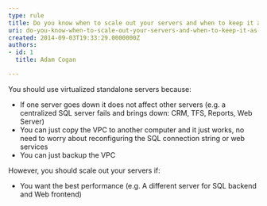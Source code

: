 ```yaml
---
type: rule
title: Do you know when to scale out your servers and when to keep it as a standalone server?
uri: do-you-know-when-to-scale-out-your-servers-and-when-to-keep-it-as-a-standalone-server
created: 2014-09-03T19:33:29.0000000Z
authors:
- id: 1
  title: Adam Cogan

---
```


You should use virtualized standalone servers because:

- If one server goes down it does not affect other servers (e.g. a centralized SQL server fails and brings down: CRM, TFS, Reports, Web Server)
- You can just copy the VPC to another computer and it just works, no need to worry about reconfiguring the SQL connection string or web services
- You can just backup the VPC


However, you should scale out your servers if:

- You want the best performance (e.g. A different server for SQL backend and Web frontend)
